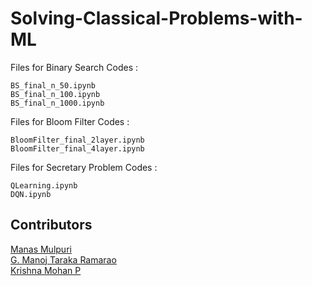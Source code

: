# Solving-Classical-Problems-with-ML

Files for Binary Search Codes : 
```
BS_final_n_50.ipynb
BS_final_n_100.ipynb
BS_final_n_1000.ipynb
```

Files for Bloom Filter Codes : 
```
BloomFilter_final_2layer.ipynb
BloomFilter_final_4layer.ipynb
```

Files for Secretary Problem Codes :
```
QLearning.ipynb
DQN.ipynb
```

## Contributors

[Manas Mulpuri](https://github.com/ManasMulpuri)\
[G. Manoj Taraka Ramarao](https://github.com/ManojTarakaRamaraoGunuru)\
[Krishna Mohan P](https://github.com/Krishna-3718)